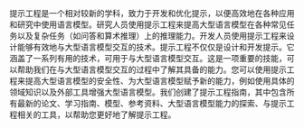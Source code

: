 提示工程是一个相对较新的学科，致力于开发和优化提示，以便高效地在各种应用和研究中使用语言模型。研究人员使用提示工程来提高大型语言模型在各种常见任务以及复杂任务（如问答和算术推理）上的推理能力。开发人员使用提示工程来设计能够有效地与大型语言模型交互的技术。提示工程不仅仅是设计和开发提示。它涵盖了一系列有用的技术，可用于与大型语言模型交互。这是一项重要的技能，可以帮助我们在与大型语言模型交互的过程中了解其具备的能力。您可以使用提示工程来提高大型语言模型的安全性、为大型语言模型赋予新的能力，例如使用具体的领域知识以及外部工具增强大型语言模型。我们创建了提示工程指南，其中包含所有最新的论文、学习指南、模型、参考资料、大型语言模型能力的探索、与提示工程相关的工具，以帮助您更好地了解提示工程。
